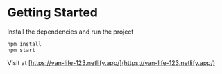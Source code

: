 # Getting Started
Install the dependencies and run the project
```
npm install
npm start
```

Visit at [https://van-life-123.netlify.app/](https://van-life-123.netlify.app/)